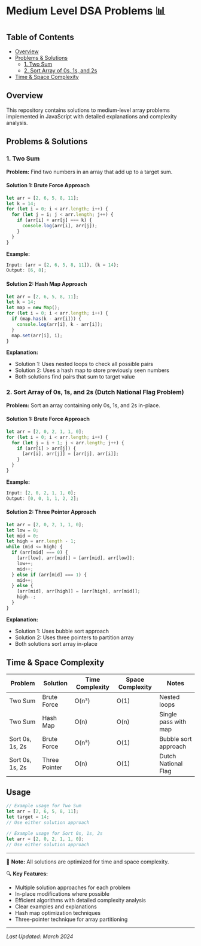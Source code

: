 # Medium Level DSA Problems 📊

## Table of Contents

- [Overview](#overview)
- [Problems & Solutions](#problems--solutions)
  - [1. Two Sum](#1-two-sum)
  - [2. Sort Array of 0s, 1s, and 2s](#2-sort-array-of-0s-1s-and-2s)
- [Time & Space Complexity](#time--space-complexity)

## Overview

This repository contains solutions to medium-level array problems implemented in JavaScript with detailed explanations and complexity analysis.

## Problems & Solutions

### 1. Two Sum

**Problem:** Find two numbers in an array that add up to a target sum.

#### Solution 1: Brute Force Approach

```javascript
let arr = [2, 6, 5, 8, 11];
let k = 14;
for (let i = 0; i < arr.length; i++) {
  for (let j = i; j < arr.length; j++) {
    if (arr[i] + arr[j] === k) {
      console.log(arr[i], arr[j]);
    }
  }
}
```

**Example:**

```javascript
Input: (arr = [2, 6, 5, 8, 11]), (k = 14);
Output: [6, 8];
```

#### Solution 2: Hash Map Approach

```javascript
let arr = [2, 6, 5, 8, 11];
let k = 14;
let map = new Map();
for (let i = 0; i < arr.length; i++) {
  if (map.has(k - arr[i])) {
    console.log(arr[i], k - arr[i]);
  }
  map.set(arr[i], i);
}
```

**Explanation:**

- Solution 1: Uses nested loops to check all possible pairs
- Solution 2: Uses a hash map to store previously seen numbers
- Both solutions find pairs that sum to target value

### 2. Sort Array of 0s, 1s, and 2s (Dutch National Flag Problem)

**Problem:** Sort an array containing only 0s, 1s, and 2s in-place.

#### Solution 1: Brute Force Approach

```javascript
let arr = [2, 0, 2, 1, 1, 0];
for (let i = 0; i < arr.length; i++) {
  for (let j = i + 1; j < arr.length; j++) {
    if (arr[i] > arr[j]) {
      [arr[i], arr[j]] = [arr[j], arr[i]];
    }
  }
}
```

**Example:**

```javascript
Input: [2, 0, 2, 1, 1, 0];
Output: [0, 0, 1, 1, 2, 2];
```

#### Solution 2: Three Pointer Approach

```javascript
let arr = [2, 0, 2, 1, 1, 0];
let low = 0;
let mid = 0;
let high = arr.length - 1;
while (mid <= high) {
  if (arr[mid] === 0) {
    [arr[low], arr[mid]] = [arr[mid], arr[low]];
    low++;
    mid++;
  } else if (arr[mid] === 1) {
    mid++;
  } else {
    [arr[mid], arr[high]] = [arr[high], arr[mid]];
    high--;
  }
}
```

**Explanation:**

- Solution 1: Uses bubble sort approach
- Solution 2: Uses three pointers to partition array
- Both solutions sort array in-place

## Time & Space Complexity

| Problem         | Solution      | Time Complexity | Space Complexity | Notes                |
| --------------- | ------------- | --------------- | ---------------- | -------------------- |
| Two Sum         | Brute Force   | O(n²)           | O(1)             | Nested loops         |
| Two Sum         | Hash Map      | O(n)            | O(n)             | Single pass with map |
| Sort 0s, 1s, 2s | Brute Force   | O(n²)           | O(1)             | Bubble sort approach |
| Sort 0s, 1s, 2s | Three Pointer | O(n)            | O(1)             | Dutch National Flag  |

## Usage

```javascript
// Example usage for Two Sum
let arr = [2, 6, 5, 8, 11];
let target = 14;
// Use either solution approach

// Example usage for Sort 0s, 1s, 2s
let arr = [2, 0, 2, 1, 1, 0];
// Use either solution approach
```

---

📝 **Note:** All solutions are optimized for time and space complexity.

🔍 **Key Features:**

- Multiple solution approaches for each problem
- In-place modifications where possible
- Efficient algorithms with detailed complexity analysis
- Clear examples and explanations
- Hash map optimization techniques
- Three-pointer technique for array partitioning

---

_Last Updated: March 2024_
